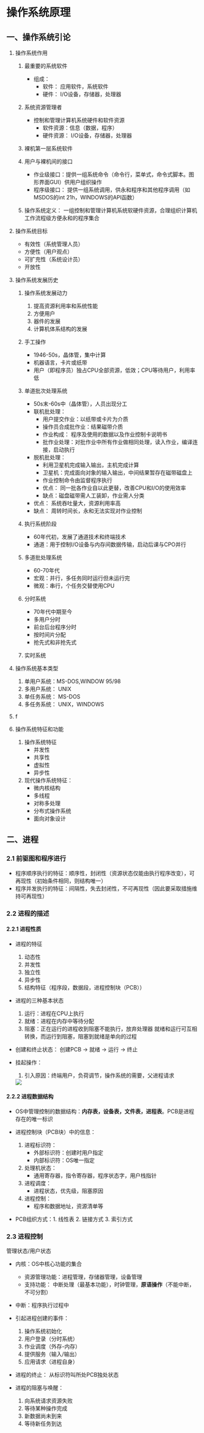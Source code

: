 # 操作系统原理

## 一、操作系统引论

1. 操作系统作用

    1. 最重要的系统软件

        * 组成：
            * 软件： 应用软件，系统软件
            * 硬件： I/O设备，存储器，处理器

    2. 系统资源管理者

        * 控制和管理计算机系统硬件和软件资源
            * 软件资源：信息（数据，程序）
            * 硬件资源： I/O设备，存储器，处理器
    3. 裸机第一层系统软件

    4. 用户与裸机间的接口
        * 作业级接口：提供一组系统命令（命令行，菜单式，命令式脚本。图形界面GUI）供用户组织操作
        * 程序级接口： 提供一组系统调用，供永和程序和其他程序调用（如MSDOS的int 21h，WINDOWS的API函数）
    5. 操作系统定义：
        一组控制和管理计算机系统软硬件资源，合理组织计算机工作流程级方便永和的程序集合

2. 操作系统目标
    * 有效性（系统管理人员）
    * 方便性（用户观点）
    * 可扩充性（系统设计员）
    * 开放性

3. 操作系统发展历史

    1. 操作系统发展动力
        1. 提高资源利用率和系统性能
        2. 方便用户
        3. 器件的发展
        4. 计算机体系结构的发展

    2. 手工操作
        * 1946-50s，晶体管，集中计算
        * 机器语言，卡片或纸带
        * 用户（即程序员）独占CPU全部资源，低效；CPU等待用户，利用率低
    3. 单道批次处理系统
        * 50s末-60s中（晶体管），人员出现分工
        * 联机批处理：
            * 用户提交作业：以纸带或卡片为介质
            * 操作员合成批作业：结果磁带介质
            * 作业构成： 程序及使用的数据以及作业控制卡说明书
            * 批作业处理：对批作业中所有作业做相同处理，读入作业，编译连接，启动执行
        * 脱机批处理：
            * 利用卫星机完成输入输出，主机完成计算  
            * 卫星机：完成面向对象的输入输出，中间结果暂存在磁带磁盘上
            * 作业控制命令由监督程序执行
            * 优点： 同一批各作业自以此更替，改善CPU和I/O的使用效率
            * 缺点：磁盘磁带需人工装卸，作业需人分类
        * 优点： 系统吞吐量大，资源利用率高
        * 缺点： 周转时间长，永和无法实现对作业控制

    4. 执行系统阶段
        * 60年代初，发展了通道技术和终端技术
        * 通道：用于控制I/O设备与内存间数据传输，启动后课与CPO并行

    5. 多道批处理系统
        * 60-70年代
        * 宏观：并行，多任务同时运行但未运行完
        * 微观：串行，个任务交替使用CPU

    6. 分时系统
        * 70年代中期至今
        * 多用户分时
        * 前台后台程序分时
        * 按时间片分配
        * 抢先式和非抢先式

    7. 实时系统

4. 操作系统基本类型
    1. 单用户系统：MS-DOS,WINDOW 95/98
    2. 多用户系统： UNIX
    3. 单任务系统： MS-DOS
    4. 多任务系统： UNIX，WINDOWS

5. f

6. 操作系统特征和功能
    1. 操作系统特征
        * 并发性
        * 共享性
        * 虚拟性
        * 异步性
    2. 现代操作系统特征：
        * 微内核结构
        * 多线程
        * 对称多处理
        * 分布式操作系统
        * 面向对象设计

## 二、进程

### 2.1 前驱图和程序进行

* 程序顺序执行的特征：顺序性，封闭性（资源状态仅能由执行程序改变），可再现性（初始条件相同，则结构唯一）
* 程序并发执行的特征：间隔性，失去封闭性，不可再现性（因此要采取措施维持可再现性）

### 2.2 进程的描述

#### 2.2.1 进程性质

* 进程的特征
    1. 动态性
    2. 并发性
    3. 独立性
    4. 异步性
    5. 结构特征（程序段，数据段，进程控制块（PCB））
* 进程的三种基本状态
    1. 运行：进程在CPU上执行
    2. 就绪：进程在内存中等待分配
    3. 阻塞：正在运行的进程收到阻塞不能执行，放弃处理器
    就绪和运行可互相转换，而运行到阻塞，阻塞到就绪是单向的过程
* 创建和终止状态：
    创建PCB -> 就绪 -> 运行 -> 终止

* 挂起操作：
    1. 引入原因：终端用户，负荷调节，操作系统的需要，父进程请求
    <img src = "./pictures/OS/OS1.png"/>

#### 2.2.2 进程数据结构

* OS中管理控制的数据结构：**内存表，设备表，文件表，进程表**。PCB是进程存在的唯一标识

* 进程控制块（PCB块）中的信息：
    1. 进程标识符：
        * 外部标识符：创建时用户指定
        * 内部标识符：OS唯一指定
    2. 处理机状态：
        * 通用寄存器，指令寄存器，程序状态字，用户栈指针
    3. 进程调度：
        * 进程状态，优先级，阻塞原因
    4. 进程控制：
        * 程序和数据地址，资源清单等
* PCB组织方式：1. 线性表 2. 链接方式 3. 索引方式

### 2.3 进程控制

管理状态/用户状态

* 内核：OS中核心功能的集合

    * 资源管理功能：进程管理，存储器管理，设备管理
    * 支持功能： 中断处理（最基本功能），时钟管理，**原语操作**（不能中断，不可分割）
* 中断：程序执行过程中

* 引起进程创建的事件：
    1. 操作系统初始化
    2. 用户登录（分时系统）
    3. 作业调度（外存-内存）
    4. 提供服务（输入/输出）
    5. 应用请求（进程自身）

* 进程的终止：
    从标识符叫所处PCB独处状态
* 进程的阻塞与唤醒：
    1. 向系统请求资源失败
    2. 等待某种操作完成
    3. 新数据尚未到来
    4. 等待新任务到达
